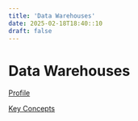 ```yaml
---
title: 'Data Warehouses'
date: 2025-02-18T18:40::10
draft: false
---
```


# Data Warehouses

[Profile](Data%20Warehouses%2068ff6f7d317b45a59c06a81c22bb7d01/Profile%20d36977157f9c4c19b4d1f44ffacb718f.md)

[Key Concepts](Data%20Warehouses%2068ff6f7d317b45a59c06a81c22bb7d01/Key%20Concepts%2001b5852ca5e74e9083b1c42d28c93c4c.md)
